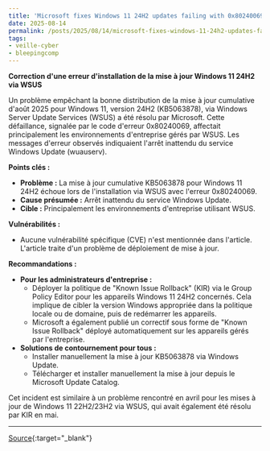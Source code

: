 ```yaml
---
title: 'Microsoft fixes Windows 11 24H2 updates failing with 0x80240069 error'
date: 2025-08-14
permalink: /posts/2025/08/14/microsoft-fixes-windows-11-24h2-updates-failing-with-0x80240069-error/
tags:
- veille-cyber
- bleepingcomp
---
```

**Correction d'une erreur d'installation de la mise à jour Windows 11 24H2 via WSUS**

Un problème empêchant la bonne distribution de la mise à jour cumulative d'août 2025 pour Windows 11, version 24H2 (KB5063878), via Windows Server Update Services (WSUS) a été résolu par Microsoft. Cette défaillance, signalée par le code d'erreur 0x80240069, affectait principalement les environnements d'entreprise gérés par WSUS. Les messages d'erreur observés indiquaient l'arrêt inattendu du service Windows Update (wuauserv).

**Points clés :**

*   **Problème :** La mise à jour cumulative KB5063878 pour Windows 11 24H2 échoue lors de l'installation via WSUS avec l'erreur 0x80240069.
*   **Cause présumée :** Arrêt inattendu du service Windows Update.
*   **Cible :** Principalement les environnements d'entreprise utilisant WSUS.

**Vulnérabilités :**

*   Aucune vulnérabilité spécifique (CVE) n'est mentionnée dans l'article. L'article traite d'un problème de déploiement de mise à jour.

**Recommandations :**

*   **Pour les administrateurs d'entreprise :**
    *   Déployer la politique de "Known Issue Rollback" (KIR) via le Group Policy Editor pour les appareils Windows 11 24H2 concernés. Cela implique de cibler la version Windows appropriée dans la politique locale ou de domaine, puis de redémarrer les appareils.
    *   Microsoft a également publié un correctif sous forme de "Known Issue Rollback" déployé automatiquement sur les appareils gérés par l'entreprise.
*   **Solutions de contournement pour tous :**
    *   Installer manuellement la mise à jour KB5063878 via Windows Update.
    *   Télécharger et installer manuellement la mise à jour depuis le Microsoft Update Catalog.

Cet incident est similaire à un problème rencontré en avril pour les mises à jour de Windows 11 22H2/23H2 via WSUS, qui avait également été résolu par KIR en mai.

---
[Source](https://www.bleepingcomputer.com/news/microsoft/microsoft-fixes-windows-11-24h2-updates-failing-with-0x80240069-error/){:target="_blank"}
